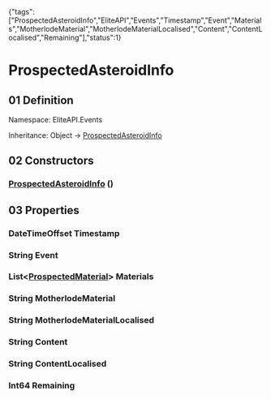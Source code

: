 {"tags":["ProspectedAsteroidInfo","EliteAPI","Events","Timestamp","Event","Materials","MotherlodeMaterial","MotherlodeMaterialLocalised","Content","ContentLocalised","Remaining"],"status":1}

# ProspectedAsteroidInfo

## 01 Definition

Namespace: <span class='code'>EliteAPI.Events</span>

Inheritance: <span class='code'>Object</span> → <span class='code'>[ProspectedAsteroidInfo](../../EliteAPI/Events/ProspectedAsteroidInfo.html)</span>

## 02 Constructors

### <span class='code'>[ProspectedAsteroidInfo](../../EliteAPI/Events/ProspectedAsteroidInfo.html)</span> ()

## 03 Properties

### <span class='code'>DateTimeOffset</span> Timestamp

### <span class='code'>String</span> Event

### <span class='code'>List<[ProspectedMaterial](../../EliteAPI/Events/ProspectedMaterial.html)></span> Materials

### <span class='code'>String</span> MotherlodeMaterial

### <span class='code'>String</span> MotherlodeMaterialLocalised

### <span class='code'>String</span> Content

### <span class='code'>String</span> ContentLocalised

### <span class='code'>Int64</span> Remaining

